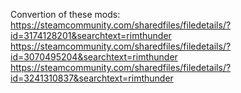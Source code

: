 Convertion of these mods:
https://steamcommunity.com/sharedfiles/filedetails/?id=3174128201&searchtext=rimthunder
https://steamcommunity.com/sharedfiles/filedetails/?id=3070495204&searchtext=rimthunder
https://steamcommunity.com/sharedfiles/filedetails/?id=3241310837&searchtext=rimthunder
